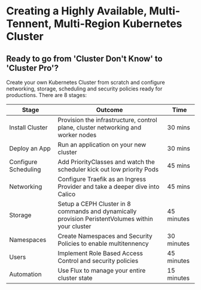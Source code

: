 # Creating a Highly Available, Multi-Tennent, Multi-Region Kubernetes Cluster

## Ready to go from 'Cluster Don't Know' to 'Cluster Pro'?

Create your own Kubernetes Cluster from scratch and configure networking, storage, scheduling and security policies ready for productions. There are 8 stages:

| Stage | Outcome | Time |
|-------|---------|------|
| Install Cluster | Provision the infrastructure, control plane, cluster networking and worker nodes | 30 mins |
| Deploy an App | Run an application on your new cluster | 30 mins |
| Configure Scheduling | Add PriorityClasses and watch the scheduler kick out low priority Pods | 45 mins |
| Networking | Configure Traefik as an Ingress Provider and take a deeper dive into Calico | 45 mins | 
| Storage | Setup a CEPH Cluster in 8 commands and dynamically provision PeristentVolumes within your cluster | 45 minutes |
| Namespaces | Create Namespaces and Security Policies to enable multitennency | 30 minutes |
| Users | Implement Role Based Access Control and security policies | 45 minutes | 
| Automation | Use Flux to manage your entire cluster state | 15 minutes |